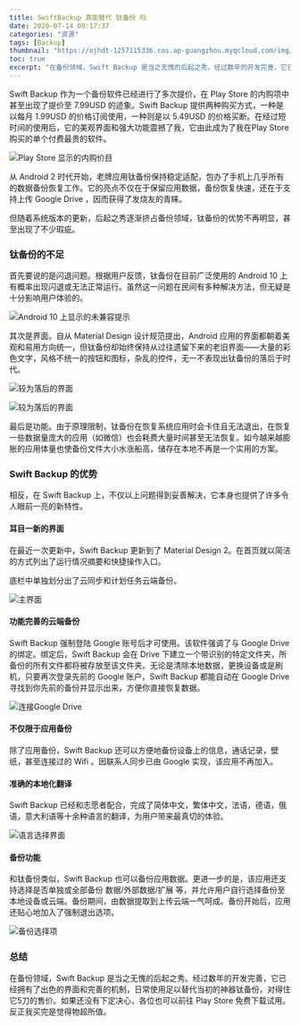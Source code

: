 ```yaml
---
title: SwiftBackup 真能替代 钛备份 吗
date: 2020-07-14 09:17:37
categories: "资源"
tags: [Backup]
thumbnail: "https://ojhdt-1257115336.cos.ap-guangzhou.myqcloud.com/img/20200714/0.png"
toc: true
excerpt: "在备份领域，Swift Backup 是当之无愧的后起之秀。经过数年的开发完善，它已经拥有了出色的界面和完善的机制，日常使用足以替代当初的神器钛备份，对得住它5刀的售价。"
---
```

Swift Backup 作为一个备份软件已经进行了多次提价，在 Play Store 的内购项中甚至出现了提价至 7.99USD 的迹象。Swift Backup 提供两种购买方式，一种是以每月 1.99USD 的价格订阅使用，一种则是以 5.49USD 的价格买断。在经过短时间的使用后，它的美观界面和强大功能震撼了我，它由此成为了我在Play Store购买的单个付费最贵的软件。

![Play Store 显示的内购价目](https://ojhdt-1257115336.cos.ap-guangzhou.myqcloud.com/img/20200714/1.jpg)

从 Android 2 时代开始，老牌应用钛备份保持稳定适配，包办了手机上几乎所有的数据备份恢复工作。它的亮点不仅在于保留应用数据，备份恢复快速，还在于支持上传 Google Drive ，因而获得了发烧友的青睐。

但随着系统版本的更新，后起之秀逐渐挤占备份领域，钛备份的优势不再明显，甚至出现了不少瑕疵。

### 钛备份的不足

首先要说的是闪退问题。根据用户反馈，钛备份在目前广泛使用的 Android 10 上有概率出现闪退或无法正常运行。虽然这一问题在民间有多种解决方法，但无疑是十分影响用户体验的。

![Android 10 上显示的未兼容提示](https://ojhdt-1257115336.cos.ap-guangzhou.myqcloud.com/img/20200714/2.jpg)

其次是界面。自从 Material Design 设计规范提出，Android 应用的界面都朝着美观和易用方向统一，但钛备份却始终保持从过往遗留下来的老旧界面——大量的彩色文字，风格不统一的按钮和图标，杂乱的控件，无一不表现出钛备份的落后于时代。

![较为落后的界面](https://ojhdt-1257115336.cos.ap-guangzhou.myqcloud.com/img/20200714/6.jpg)

![较为落后的界面](https://ojhdt-1257115336.cos.ap-guangzhou.myqcloud.com/img/20200714/7.jpg)

最后是功能。由于原理限制，钛备份在恢复系统应用时会卡住且无法退出，在恢复一些数据量庞大的应用（如微信）也会耗费大量时间甚至无法恢复。如今越来越膨胀的应用体量也使备份文件大小水涨船高，储存在本地不再是一个实用的方案。


### Swift Backup 的优势
相反，在 Swift Backup 上，不仅以上问题得到妥善解决，它本身也提供了许多令人眼前一亮的新特性。

#### 耳目一新的界面

在最近一次更新中，Swift Backup 更新到了 Material Design 2。在首页就以简洁的方式列出了运行情况摘要和快捷操作入口。

底栏中单独划分出了云同步和计划任务云端备份。

![主界面](https://ojhdt-1257115336.cos.ap-guangzhou.myqcloud.com/img/20200714/3.jpg)

#### 功能完善的云端备份

Swift Backup 强制登陆 Google 账号后才可使用。该软件强调了与 Google Drive 的绑定。绑定后，Swift Backup 会在 Drive 下建立一个带识别的特定文件夹，所备份的所有文件都将被存放至该文件夹。无论是清除本地数据，更换设备或是刷机，只要再次登录先前的 Google 账户，Swift Backup 都能自动在 Google Drive 寻找到你先前的备份并显示出来，方便你直接恢复数据。

![连接Google Drive](https://ojhdt-1257115336.cos.ap-guangzhou.myqcloud.com/img/20200714/4.jpg)

#### 不仅限于应用备份
除了应用备份，Swift Backup 还可以方便地备份设备上的信息，通话记录，壁纸，甚至连接过的 Wifi 。因联系人同步已由 Google 实现，该应用不再加入。

#### 准确的本地化翻译

Swift Backup 已经和志愿者配合，完成了简体中文，繁体中文，法语，德语，俄语，意大利语等十余种语言的翻译，为用户带来最真切的体验。

![语言选择界面](https://ojhdt-1257115336.cos.ap-guangzhou.myqcloud.com/img/20200714/5.jpg)

#### 备份功能

和钛备份类似，Swift Backup 也可以备份应用数据。更进一步的是，该应用还支持选择是否单独或全部备份 数据/外部数据/扩展 等，并允许用户自行选择备份至本地设备或云端。备份期间，由数据提取到上传云端一气呵成。备份开始后，应用还贴心地加入了强制退出选项。

![备份选择项](https://ojhdt-1257115336.cos.ap-guangzhou.myqcloud.com/img/20200714/8.jpg)

### 总结

在备份领域，Swift Backup 是当之无愧的后起之秀。经过数年的开发完善，它已经拥有了出色的界面和完善的机制，日常使用足以替代当初的神器钛备份，对得住它5刀的售价。如果还没有下定决心，各位也可以前往 Play Store 免费下载试用。反正我买完是觉得物超所值。